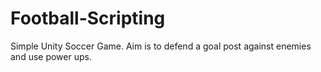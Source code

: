 # Football-Scripting
 Simple Unity Soccer Game. Aim is to defend a goal post against enemies and use power ups.
